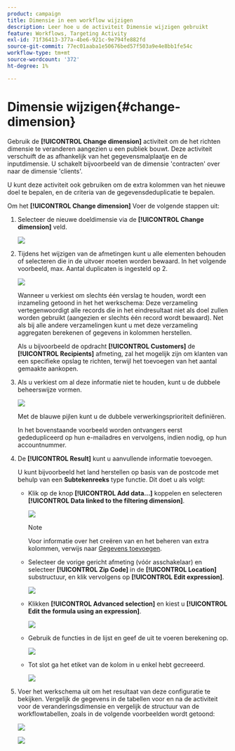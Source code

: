```yaml
---
product: campaign
title: Dimensie in een workflow wijzigen
description: Leer hoe u de activiteit Dimensie wijzigen gebruikt
feature: Workflows, Targeting Activity
exl-id: 71f36413-377a-4be6-921c-9e794fe882fd
source-git-commit: 77ec01aaba1e50676bed57f503a9e4e8bb1fe54c
workflow-type: tm+mt
source-wordcount: '372'
ht-degree: 1%

---
```


# Dimensie wijzigen{#change-dimension}

Gebruik de **[!UICONTROL Change dimension]** activiteit om de het richten dimensie te veranderen aangezien u een publiek bouwt. Deze activiteit verschuift de as afhankelijk van het gegevensmalplaatje en de inputdimensie. U schakelt bijvoorbeeld van de dimensie &#39;contracten&#39; over naar de dimensie &#39;clients&#39;.

U kunt deze activiteit ook gebruiken om de extra kolommen van het nieuwe doel te bepalen, en de criteria van de gegevensdeduplicatie te bepalen.

Om het **[!UICONTROL Change dimension]** Voer de volgende stappen uit:

1. Selecteer de nieuwe doeldimensie via de **[!UICONTROL Change dimension]** veld.

   ![](assets/s_user_change_dimension_param1.png)

1. Tijdens het wijzigen van de afmetingen kunt u alle elementen behouden of selecteren die in de uitvoer moeten worden bewaard. In het volgende voorbeeld, max. Aantal duplicaten is ingesteld op 2.

   ![](assets/s_user_change_dimension_limit.png)

   Wanneer u verkiest om slechts één verslag te houden, wordt een inzameling getoond in het het werkschema: Deze verzameling vertegenwoordigt alle records die in het eindresultaat niet als doel zullen worden gebruikt (aangezien er slechts één record wordt bewaard). Net als bij alle andere verzamelingen kunt u met deze verzameling aggregaten berekenen of gegevens in kolommen herstellen.

   Als u bijvoorbeeld de opdracht **[!UICONTROL Customers]** de **[!UICONTROL Recipients]** afmeting, zal het mogelijk zijn om klanten van een specifieke opslag te richten, terwijl het toevoegen van het aantal gemaakte aankopen.

1. Als u verkiest om al deze informatie niet te houden, kunt u de dubbele beheerswijze vormen.

   ![](assets/s_user_change_dimension_param2.png)

   Met de blauwe pijlen kunt u de dubbele verwerkingsprioriteit definiëren.

   In het bovenstaande voorbeeld worden ontvangers eerst gededupliceerd op hun e-mailadres en vervolgens, indien nodig, op hun accountnummer.

1. De **[!UICONTROL Result]** kunt u aanvullende informatie toevoegen.

   U kunt bijvoorbeeld het land herstellen op basis van de postcode met behulp van een **Subtekenreeks** type functie. Dit doet u als volgt:

   * Klik op de knop **[!UICONTROL Add data...]** koppelen en selecteren **[!UICONTROL Data linked to the filtering dimension]**.

      ![](assets/wf_change-dimension_sample_01.png)

      >[!NOTE]
      >
      >Voor informatie over het creëren van en het beheren van extra kolommen, verwijs naar [Gegevens toevoegen](query.md#add-data).

   * Selecteer de vorige gericht afmeting (vóór asschakelaar) en selecteer **[!UICONTROL Zip Code]** in de **[!UICONTROL Location]** substructuur, en klik vervolgens op **[!UICONTROL Edit expression]**.

      ![](assets/wf_change-dimension_sample_02.png)

   * Klikken **[!UICONTROL Advanced selection]** en kiest u **[!UICONTROL Edit the formula using an expression]**.

      ![](assets/wf_change-dimension_sample_03.png)

   * Gebruik de functies in de lijst en geef de uit te voeren berekening op.

      ![](assets/wf_change-dimension_sample_04.png)

   * Tot slot ga het etiket van de kolom in u enkel hebt gecreeerd.

      ![](assets/wf_change-dimension_sample_05.png)

1. Voer het werkschema uit om het resultaat van deze configuratie te bekijken. Vergelijk de gegevens in de tabellen voor en na de activiteit voor de veranderingsdimensie en vergelijk de structuur van de workflowtabellen, zoals in de volgende voorbeelden wordt getoond:

   ![](assets/wf_change-dimension_sample_06.png)

   ![](assets/wf_change-dimension_sample_07.png)
